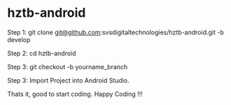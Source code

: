 # hztb-android

Step 1: git clone git@github.com:svsdigitaltechnologies/hztb-android.git -b develop

Step 2: cd hztb-android

Step 3: git checkout -b yourname_branch

Step 3: Import Project into Android Studio.

Thats it, good to start coding. Happy Coding !!!
